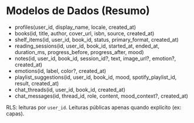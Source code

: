# Modelos de Dados (Resumo)

- profiles(user_id, display_name, locale, created_at)
- books(id, title, author, cover_url, isbn, source, created_at)
- shelf_items(id, user_id, book_id, status, primary_format, created_at)
- reading_sessions(id, user_id, book_id, started_at, ended_at, duration_ms, progress_before, progress_after, mood)
- notes(id, user_id, book_id, session_id?, text, image_url?, emotion?, created_at)
- emotions(id, label, color?, created_at)
- playlist_suggestions(id, user_id, book_id, mood, spotify_playlist_id, result, created_at)
- chat_threads(id, user_id, book_id, created_at)
- chat_messages(id, thread_id, role, content, mood_context?, created_at)

RLS: leituras por `user_id`. Leituras públicas apenas quando explícito (ex: capas).
